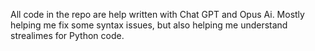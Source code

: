 All code in the  repo are help written with Chat GPT and Opus Ai. Mostly helping me fix some syntax issues, but also helping me understand 
strealimes for Python code.
